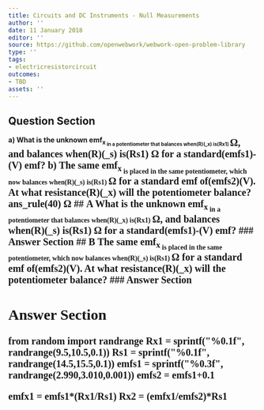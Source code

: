```yaml
---
title: Circuits and DC Instruments - Null Measurements
author: ''
date: 11 January 2018
editor: ''
source: https://github.com/openwebwork/webwork-open-problem-library
type: ''
tags:
- electricresistorcircuit
outcomes:
- TBD
assets: ''
---
```


## Question Section 

<b>
a) What is the unknown emf<sub>x<sub> in a potentiometer that balances when(R)(_x) is(Rx1) <span style="font-family: 'Times'; font-size: 20px";>&Omega;<span>, and balances when(R)(_s) is(Rs1) <span style="font-family: 'Times'; font-size: 20px";>&Omega;<span> for a standard(emfs1)-(V) emf?
b) The same emf<sub>x<sub> is placed in the same potentiometer, which now balances when(R)(_s) is(Rs1) <span style="font-family: 'Times'; font-size: 20px";>&Omega;<span> for a standard emf of(emfs2)(V). At what resistance(R)(_x) will the potentiometer balance?
ans_rule(40) <span style="font-family: 'Times'; font-size: 20px";>&Omega;<span>
## A
What is the unknown emf<sub>x<sub> in a potentiometer that balances when(R)(_x) is(Rx1) <span style="font-family: 'Times'; font-size: 20px";>&Omega;<span>, and balances when(R)(_s) is(Rs1) <span style="font-family: 'Times'; font-size: 20px";>&Omega;<span> for a standard(emfs1)-(V) emf?
### Answer Section
## B
The same emf<sub>x<sub> is placed in the same potentiometer, which now balances when(R)(_s) is(Rs1) <span style="font-family: 'Times'; font-size: 20px";>&Omega;<span> for a standard emf of(emfs2)(V). At what resistance(R)(_x) will the potentiometer balance?
### Answer Section


## Answer Section

from random import randrange
Rx1 = sprintf("%0.1f", randrange(9.5,10.5,0.1))
Rs1 = sprintf("%0.1f", randrange(14.5,15.5,0.1))
emfs1 = sprintf("%0.3f", randrange(2.990,3.010,0.001))
emfs2 = emfs1+0.1

emfx1 = emfs1*(Rx1/Rs1)
Rx2 = (emfx1/emfs2)*Rs1